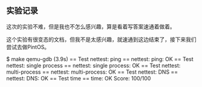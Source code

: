 ## 实验记录
这次的实验不难，但是我也不怎么感兴趣，算是看着写答案速通着做着。

这个实验有很变态的文档，但我不是太感兴趣，就速通到这边结束了，接下来我们尝试去做PintOS。

$ make qemu-gdb
(3.9s) 
== Test   nettest: ping == 
  nettest: ping: OK 
== Test   nettest: single process == 
  nettest: single process: OK 
== Test   nettest: multi-process == 
  nettest: multi-process: OK 
== Test   nettest: DNS == 
  nettest: DNS: OK 
== Test time == 
time: OK 
Score: 100/100